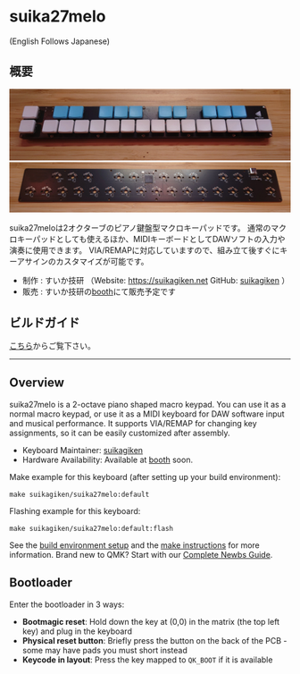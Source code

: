 # suika27melo
(English Follows Japanese)

## 概要
![suika27melo1](https://github.com/suikagiken/suika27melo/blob/main/img/suika27melo_1.jpg)
![suika27melo2](https://github.com/suikagiken/suika27melo/blob/main/img/suika27melo_2.jpg)

suika27meloは2オクターブのピアノ鍵盤型マクロキーパッドです。
通常のマクロキーパッドとしても使えるほか、MIDIキーボードとしてDAWソフトの入力や演奏に使用できます。
VIA/REMAPに対応していますので、組み立て後すぐにキーアサインのカスタマイズが可能です。

* 制作 : すいか技研 （Website: https://suikagiken.net GitHub: [suikagiken](https://github.com/suikagiken) ）
* 販売 : すいか技研の[booth](https://suikagiken.booth.pm/)にて販売予定です

## ビルドガイド

[こちら](https://github.com/suikagiken/suika27melo/blob/main/buildguide_1.1.md)からご覧下さい。

---

## Overview

suika27melo is a 2-octave piano shaped macro keypad.
You can use it as a normal macro keypad, or use it as a MIDI keyboard for DAW software input and musical performance.
It supports VIA/REMAP for changing key assignments, so it can be easily customized after assembly.

* Keyboard Maintainer: [suikagiken](https://github.com/suikagiken)
* Hardware Availability: Available at [booth](https://suikagiken.booth.pm/) soon.

Make example for this keyboard (after setting up your build environment):

    make suikagiken/suika27melo:default

Flashing example for this keyboard:

    make suikagiken/suika27melo:default:flash

See the [build environment setup](https://docs.qmk.fm/#/getting_started_build_tools) and the [make instructions](https://docs.qmk.fm/#/getting_started_make_guide) for more information. Brand new to QMK? Start with our [Complete Newbs Guide](https://docs.qmk.fm/#/newbs).

## Bootloader

Enter the bootloader in 3 ways:

* **Bootmagic reset**: Hold down the key at (0,0) in the matrix (the top left key) and plug in the keyboard
* **Physical reset button**: Briefly press the button on the back of the PCB - some may have pads you must short instead
* **Keycode in layout**: Press the key mapped to `QK_BOOT` if it is available


